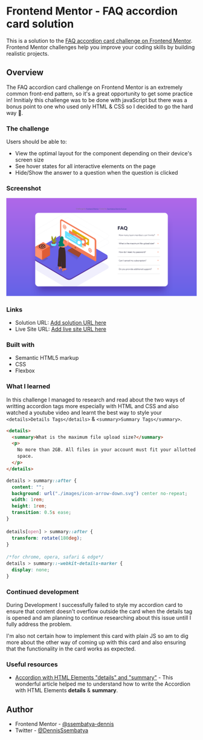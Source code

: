 # Frontend Mentor - FAQ accordion card solution

This is a solution to the [FAQ accordion card challenge on Frontend Mentor](https://www.frontendmentor.io/challenges/faq-accordion-card-XlyjD0Oam). Frontend Mentor challenges help you improve your coding skills by building realistic projects.

## Overview

The FAQ accordion card challenge on Frontend Mentor is an extremely common front-end pattern, so it's a great opportunity to get some practice in! Innitialy this challenge was to be done with javaScript but there was a bonus point to one who used only HTML & CSS so I decided to go the hard way 🤣.

### The challenge

Users should be able to:

- View the optimal layout for the component depending on their device's screen size
- See hover states for all interactive elements on the page
- Hide/Show the answer to a question when the question is clicked

### Screenshot

![](./images/Frontend%20Mentor%20FAQ%20Accordion%20Card.png)

### Links

- Solution URL: [Add solution URL here](https://your-solution-url.com)
- Live Site URL: [Add live site URL here](https://your-live-site-url.com)

### Built with

- Semantic HTML5 markup
- CSS
- Flexbox

### What I learned

In this challenge I managed to research and read about the two ways of writting accordion tags more especially with HTML and CSS and also watched a youtube video and learnt the best way to style your `<details>Details Tags</details>` & `<summary>Summary Tags</summary>`.

```html
<details>
  <summary>What is the maximum file upload size?</summary>
  <p>
    No more than 2GB. All files in your account must fit your allotted storage
    space.
  </p>
</details>
```

```css
details > summary::after {
  content: "";
  background: url("./images/icon-arrow-down.svg") center no-repeat;
  width: 1rem;
  height: 1rem;
  transition: 0.5s ease;
}

details[open] > summary::after {
  transform: rotate(180deg);
}

/*for chrome, opera, safari & edge*/
details > summary::-webkit-details-marker {
  display: none;
}
```

### Continued development

During Development I successfully failed to style my accordion card to ensure that content doesn't overflow outside the card when the details tag is opened and am planning to continue researching about this issue untill I fully address the problem.

I'm also not certain how to implement this card with plain JS so am to dig more about the other way of coming up with this card and also ensuring that the functionality in the card works as expected.

### Useful resources

- [Accordion with HTML Elements "details" and "summary"](https://www.imarketinx.de/artikel/html-accordion-details-and-summary.html) - This wonderful article helped me to understand how to write the Accordion with HTML Elements **details** & **summary**.

## Author

- Frontend Mentor - [@ssembatya-dennis](https://www.frontendmentor.io/profile/ssembatya-dennis)
- Twitter - [@DennisSsembatya](https://twitter.com/DennisSsembatya)
